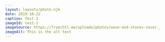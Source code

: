 ```yaml
---
layout: layouts/photo.njk
date: 2019-10-22
caption: Test 1
imageId: test-1
imageSource: https://fruechtl.me/uploads/photos/wave-and-stones-cover.jpg
imageAlt: This is the alt text
---
```

